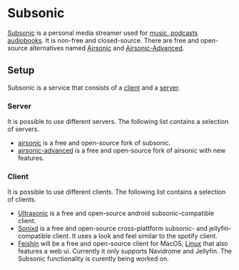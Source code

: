 # Subsonic

[Subsonic](https://www.subsonic.org) is a personal media streamer used for
[music, podcasts audiobooks](./audio.md).
It is non-free and closed-source.
There are free and open-source alternatives named [Airsonic](./airsonic.md) and
[Airsonic-Advanced](./airsonic-advanced.md).

## Setup

Subsonic is a service that consists of a [client](#client) and a
[server](#server).

### Server

It is possible to use different servers.
The following list contains a selection of servers.

- [airsonic](./airsonic.md) is a free and open-source fork of subsonic.
- [airsonic-advanced](./airsonic-advanced.md) is a free and open-source fork of
  airsonic with new features.

### Client

It is possible to use different clients.
The following list contains a selection of clients.

- [Ultrasonic](https://www.f-droid.org/en/packages/org.moire.ultrasonic) is a
  free and open-source android subsonic-compatible client.
- [Sonixd](https://github.com/jeffvli/sonixd) is a
  free and open-source cross-plattform subsonic- and jellyfin-compatible client.
  It uses a look and feel similar to the spotify client.
- [Feishin](https://github.com/jeffvli/feishin) will be a free and open-source client for MacOS,
  [Linux](/wiki/linux.md) that also features a web ui.
  Currently it only supports Navidrome and Jellyfin.
  The Subsonic functionality is curently being worked on.
